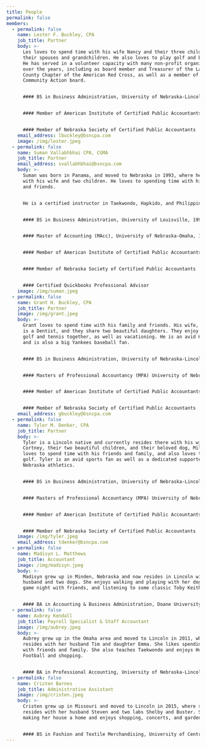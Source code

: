 ```yaml
---
title: People
permalink: false
members:
  - permalink: false
    name: Lester F. Buckley, CPA
    job_title: Partner
    body: >-
      Les loves to spend time with his wife Nancy and their three children,
      their spouses and grandchildren. He also loves to play golf and bicycle.
      He has served in a volunteer capacity with many non-profit organizations
      over the years, including as board member and Treasurer of the Lancaster
      County Chapter of the American Red Cross, as well as a member of the
      Community Action board.


      #### BS in Business Administration, University of Nebraska-Lincoln, 1977


      #### Member of American Institute of Certified Public Accountants (AICPA)


      #### Member of Nebraska Society of Certified Public Accountants
    email_address: lbuckley@bsncpa.com
    image: /img/lester.jpeg
  - permalink: false
    name: Suman Vallabhbhai CPA, CGMA
    job_title: Partner
    email_address: svallabhbhai@bsncpa.com
    body: >-
      Suman was born in Panama, and moved to Nebraska in 1993, where he resides
      with his wife and two children. He loves to spending time with his family
      and friends.


      He is a certified instructor in Taekwondo, Hapkido, and Philippines combative. He has competed and earned several championships at the local, regional and national levels. He also volunteers in a variety of capacities in numerous non-profit organizations, including the YMCA and the Scottish Rite Foundation.


      #### BS in Business Administration, University of Louisville, 1991


      #### Master of Accounting (MAcc), University of Nebraska-Omaha, 1997


      #### Member of American Institute of Certified Public Accountants (AICPA)


      #### Member of Nebraska Society of Certified Public Accountants


      #### Certified Quickbooks Professional Advisor
    image: /img/suman.jpeg
  - permalink: false
    name: Grant H. Buckley, CPA
    job_title: Partner
    image: /img/grant.jpeg
    body: >-
      Grant loves to spend time with his family and friends. His wife, Kelsey,
      is a Dentist, and they share two beautiful daughters. They enjoy playing
      golf and tennis together, as well as vacationing. He is an avid Husker fan
      and is also a big Yankees baseball fan.


      #### BS in Business Administration, University of Nebraska-Lincoln, 2009


      #### Masters of Professional Accountancy (MPA) University of Nebraska-Lincoln, 2010


      #### Member of American Institute of Certified Public Accountants (AICPA)


      #### Member of Nebraska Society of Certified Public Accountants
    email_address: gbuckley@bsncpa.com
  - permalink: false
    name: Tyler M. Denker, CPA
    job_title: Partner
    body: >-
      Tyler is a Lincoln native and currently resides there with his wife
      Cortney, their two beautiful children, and their beloved dog, Milo. He
      loves to spend time with his friends and family, and also loves to play
      golf. Tyler is an avid sports fan as well as a dedicated supporter of
      Nebraska athletics.


      #### BS in Business Administration, University of Nebraska-Lincoln, 2009


      #### Masters of Professional Accountancy (MPA) University of Nebraska-Lincoln, 2010


      #### Member of American Institute of Certified Public Accountants (AICPA)


      #### Member of Nebraska Society of Certified Public Accountants
    image: /img/tyler.jpeg
    email_address: tdenker@bsncpa.com
  - permalink: false
    name: Madisyn L. Matthews
    job_title: Accountant
    image: /img/madisyn.jpeg
    body: >-
      Madisyn grew up in Minden, Nebraska and now resides in Lincoln with her
      husband and two dogs. She enjoys walking and playing with her dogs, having
      game night with friends, and listening to some classic Toby Keith music.


      #### BA in Accounting & Business Administration, Doane University, 2019
  - permalink: false
    name: Aubrey Kendall
    job_title: Payroll Specialist & Staff Accountant
    image: /img/aubrey.jpeg
    body: >-
      Aubrey grew up in the Omaha area and moved to Lincoln in 2011, where she
      resides with her husband Tim and daughter Emma. She likes spending time
      with friends and family. She also teaches Taekwondo and enjoys Husker
      Football and shopping.


      #### BA in Professional Accounting, University of Nebraska-Lincoln, 2014
  - permalink: false
    name: Cristen Barnes
    job_title: Administrative Assistant
    image: /img/cristen.jpeg
    body: >-
      Cristen grew up in Missouri and moved to Lincoln in 2015, where she
      resides with her husband Steven and two labs Shelby and Buster. She loves
      making her house a home and enjoys shopping, concerts, and gardening.


      #### BS in Fashion and Textile Merchandising, University of Central Missouri, 2009
---
```

